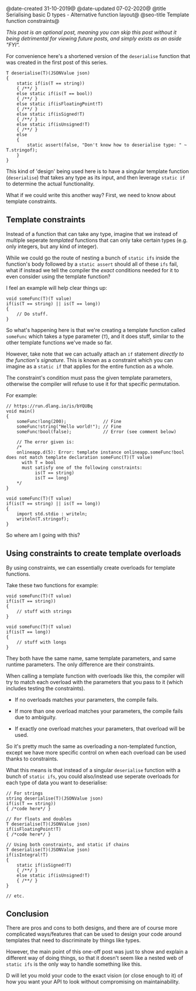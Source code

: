 ﻿@date-created 31-10-2019@
@date-updated 07-02-2020@
@title Serialising basic D types - Alternative function layout@
@seo-title Template function constraints@

*This post is an optional post, meaning you can skip this post without it being
detrimental for viewing future posts, and simply exists as an aside "FYI".*

For convenience here's a shortened version of the `deserialise`
function that was created in the first post of this series.

```
T deserialise(T)(JSONValue json)
{
    static if(is(T == string))
    { /**/ }
    else static if(is(T == bool))
    { /**/ }
    else static if(isFloatingPoint!T)
    { /**/ }
    else static if(isSigned!T)
    { /**/ }
    else static if(isUnsigned!T)
    { /**/ }
    else
    {
        static assert(false, "Don't know how to deserialise type: " ~ T.stringof);
    }
}
```

This kind of 'design' being used here is to have a singular template function
(`deserialise`) that takes any type as its input, and then leverage `static if` to determine
the actual functionality.

What if we could write this another way? First, we need to know about template constraints.

## Template constraints
                    
Instead of a function that can take any type, imagine that we instead of multiple seperate *templated* functions that
can only take certain types (e.g. only integers, but any kind of integer).
                    
While we could go the route of nesting a bunch of `static ifs` inside the function's body
followed by a `static assert` should all of these `ifs` fail, what if instead
we tell the compiler the *exact* conditions needed for it to even consider using the template function?

I feel an example will help clear things up:

```
void someFunc(T)(T value)
if(is(T == string) || is(T == long))
{
    // Do stuff.
}
```         
                    
So what's happening here is that we're creating a template function called `someFunc`
which takes a type parameter (`T`), and it does stuff, similar to the other template functions we've made so far.
                    
However, take note that we can actually attach an `if` statement *directly to the function's signature*.
This is known as a constraint which you can imagine as a `static if` that applies for the entire function as a whole.
                    
The constraint's condition must pass the given template parameters, otherwise the compiler will refuse to use it for
that specific permutation.
                    
For example:

```
// https://run.dlang.io/is/bYQUBq
void main()
{
    someFunc!long(200);              // Fine
    someFunc!string("Hello world!"); // Fine
    someFunc!bool(false);            // Error (see comment below)

    // The error given is:
    /*
    onlineapp.d(5): Error: template instance onlineapp.someFunc!bool does not match template declaration someFunc(T)(T value)
      with T = bool
      must satisfy one of the following constraints:
           is(T == string)
           is(T == long)
    */
}

void someFunc(T)(T value)
if(is(T == string) || is(T == long))
{
    import std.stdio : writeln;
    writeln(T.stringof);
}
```

So where am I going with this?

## Using constraints to create template overloads

By using constraints, we can essentially create overloads for template functions.

Take these two functions for example:

```
void someFunc(T)(T value)
if(is(T == string))
{
    // stuff with strings
}

void someFunc(T)(T value)
if(is(T == long))
{
    // stuff with longs
}
```
                    
They both have the same name, same template parameters, and same runtime parameters. The
only difference are their constraints.
                    
When calling a template function with overloads like this, the compiler will try to match
each overload with the parameters that you pass to it (which includes testing the constraints).
               
* If no overloads matches your parameters, the compile fails.

* If more than one overload matches your parameters, the compile fails due to ambiguity.

* If exactly one overload matches your parameters, that overload will be used.
                    
So it's pretty much the same as overloading a non-templated function, except we have more specific
control on when each overload can be used thanks to constraints.

What this means is that instead of a singular `deserialise` function with a bunch
of `static ifs`, you could also/instead use seperate overloads for each type
of data you want to deserialise:

```
// For strings
string deserialise(T)(JSONValue json)
if(is(T == string))
{ /*code here*/ }

// For floats and doubles
T deserialise(T)(JSONValue json)
if(isFloatingPoint!T)
{ /*code here*/ }

// Using both constraints, and static if chains
T deserialise(T)(JSONValue json)
if(isIntegral!T)
{
    static if(isSigned!T)
    { /**/ }
    else static if(isUnsigned!T)
    { /**/ }
}

// etc.
```

## Conclusion
                    
There are pros and cons to both designs, and there are of course more complicated ways/features
that can be used to design your code around templates that need to discriminate by things like types.

However, the main point of this one-off post was just to show and explain a different way
of doing things, so that it doesn't seem like a nested web of `static ifs` is the only
way to handle something like this.

D will let you mold your code to the exact vision (or close enough to it) of how you want your API to look
without compromising on maintainability.